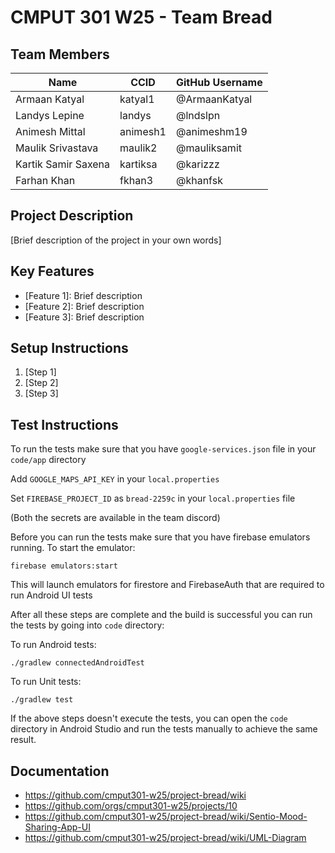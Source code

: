 # CMPUT 301 W25 - Team Bread

## Team Members

| Name        | CCID   | GitHub Username |
| ----------- | ------ | --------------- |
| Armaan Katyal | katyal1 | @ArmaanKatyal   |
| Landys Lepine | landys | @lndslpn     |
| Animesh Mittal | animesh1 | @animeshm19|
| Maulik Srivastava | maulik2 | @mauliksamit |
| Kartik Samir Saxena | kartiksa | @karizzz     |
| Farhan Khan | fkhan3 | @khanfsk |

## Project Description

[Brief description of the project in your own words]

## Key Features

- [Feature 1]: Brief description
- [Feature 2]: Brief description
- [Feature 3]: Brief description

## Setup Instructions

1. [Step 1]
2. [Step 2]
3. [Step 3]

## Test Instructions

To run the tests make sure that you have `google-services.json` file in your `code/app` directory

Add `GOOGLE_MAPS_API_KEY` in your `local.properties`

Set `FIREBASE_PROJECT_ID` as `bread-2259c` in your `local.properties` file

(Both the secrets are available in the team discord)

Before you can run the tests make sure that you have firebase emulators running. To start the emulator:
```
firebase emulators:start
```
This will launch emulators for firestore and FirebaseAuth that are required to run Android UI tests

After all these steps are complete and the build is successful you can run the tests by going into `code` directory:

To run Android tests:
```
./gradlew connectedAndroidTest
```

To run Unit tests:
```
./gradlew test
```
If the above steps doesn't execute the tests, you can open the `code` directory in Android Studio and run the tests manually
to achieve the same result.

## Documentation

- https://github.com/cmput301-w25/project-bread/wiki
- https://github.com/orgs/cmput301-w25/projects/10
- https://github.com/cmput301-w25/project-bread/wiki/Sentio-Mood-Sharing-App-UI
- https://github.com/cmput301-w25/project-bread/wiki/UML-Diagram
